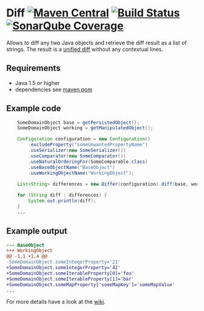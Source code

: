 # Diff [![Maven Central](https://maven-badges.herokuapp.com/maven-central/com.codereligion/codereligion-diff/badge.svg?style=plastic)](https://maven-badges.herokuapp.com/maven-central/com.codereligion/codereligion-diff) [![Build Status](https://ssl.webpack.de/secure-jenkins.codereligion.com/buildStatus/icon?job=codereligion-diff-master-build-flow)](http://jenkins.codereligion.com/view/codereligion-diff/job/codereligion-diff-master-build-flow/) [![SonarQube Coverage](https://img.shields.io/sonar/http/sonar.codereligion.com/com.codereligion:codereligion-diff/coverage.svg?style=plastic)](http://sonar.codereligion.com/dashboard/index/44)

Allows to diff any two Java objects and retrieve the diff result as a list of strings.
The result is a [unified diff](http://en.wikipedia.org/wiki/Diff#Unified_format) without any contextual lines.

## Requirements
* Java 1.5 or higher
* dependencies see [maven pom](pom.xml)

## Example code
```java
    SomeDomainObject base = getPersistedObject();
    SomeDomainObject working = getManipulatedObject();

    Configuration configuration = new Configuration()
        .excludeProperty("someUnwantedPropertyName")
        .useSerializer(new SomeSerializer())
        .useComparator(new SomeComparator())
        .useNaturalOrderingFor(SomeComparable.class)
        .useBaseObjectName("BaseObject")
        .useWorkingObjectName("WorkingObject");
		
    List<String> differences = new Differ(configuration).diff(base, working);

    for (String diff : differences) {
        System.out.println(diff);
    }
	...
```

## Example output
```diff
--- BaseObject
+++ WorkingObject
@@ -1,1 +1,4 @@
-SomeDomainObject.someIntegerProperty='21'
+SomeDomainObject.someIntegerProperty='42'
+SomeDomainObject.someIterableProperty[0]='foo'
+SomeDomainObject.someIterableProperty[1]='bar'
+SomeDomainObject.someMapProperty['someMapKey']='someMapValue'
...
```

For more details have a look at the [wiki](https://github.com/codereligion/diff/wiki).
